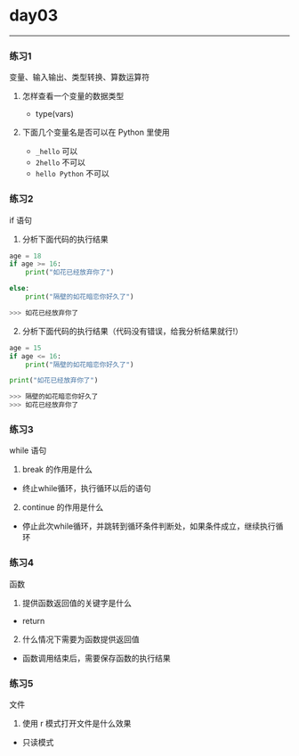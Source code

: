 # day03

---
### 练习1

变量、输入输出、类型转换、算数运算符

1. 怎样查看一个变量的数据类型
	- type(vars)

2. 下面几个变量名是否可以在 Python 里使用
    - `_hello` 可以
    - `2hello` 不可以
    - `hello Python` 不可以

### 练习2

if 语句

1. 分析下面代码的执行结果
```python
age = 18
if age >= 16:
    print("如花已经放弃你了")

else:
    print("隔壁的如花暗恋你好久了")
```

```python
>>> 如花已经放弃你了
```

2. 分析下面代码的执行结果（代码没有错误，给我分析结果就行!）
```python
age = 15
if age <= 16:
    print("隔壁的如花暗恋你好久了")

print("如花已经放弃你了")
```

```python
>>> 隔壁的如花暗恋你好久了
>>> 如花已经放弃你了
```

### 练习3

while 语句

1. break 的作用是什么
- 终止while循环，执行循环以后的语句

2. continue 的作用是什么
- 停止此次while循环，并跳转到循环条件判断处，如果条件成立，继续执行循环

### 练习4

函数

1. 提供函数返回值的关键字是什么
- return

2. 什么情况下需要为函数提供返回值
- 函数调用结束后，需要保存函数的执行结果

### 练习5

文件

1. 使用 r 模式打开文件是什么效果
- 只读模式